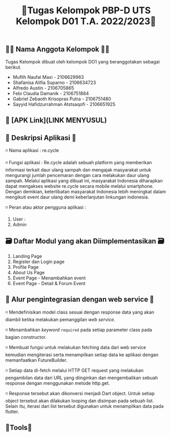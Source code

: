 <div align="center" style="padding-bottom: 10px">
<h1>🎐Tugas Kelompok PBP-D UTS Kelompok D01 T.A. 2022/2023🎐</h1>
</div>

## 🐱‍💻 Nama Anggota Kelompok 🐱‍💻
Tugas Kelompok dibuat oleh kelompok DO1 yang beranggotakan sebagai berikut.
- Muflih Naufal Maxi - 2106629963
- Shafanisa Alifia Suparno - 2106634723
- Alfredo Austin - 2106705865
- Febi Claudia Damanik - 2106751884
- Gabriel Zebaoth Krisopras Putra - 2106751480
- Sayyid Hafidzurrahman Atstsaqofi - 2106651925

## :rocket: [APK Link](LINK MENYUSUL)

## 📲 Deskripsi Aplikasi 📲
◽ Nama aplikasi : re.cycle

◽ Fungsi aplikasi : 
Re.cycle adalah sebuah platform yang memberikan informasi terkait daur ulang sampah dan mengajak masyarakat untuk mengurangi jumlah pencemaran dengan cara melakukan daur ulang sampah. Melalui aplikasi yang dibuat ini, masyarakat Indonesia diharapkan dapat mengakses website re.cycle secara mobile melalui smartphone. Dengan demikian, keterlibatan masyarakat Indonesia lebih meningkat dalam mengikuti event daur ulang demi keberlanjutan linkungan indonesia.

◽ Peran atau aktor pengguna aplikasi  :
1. User : 
2. Admin 

## 🗃️ Daftar Modul yang akan Diimplementasikan 🗃️
1. Landing Page 
2. Register dan Login page
3. Profile Page
4. About Us Page
5. Event Page - Menambahkan event
6. Event Page - Detail & Forum Event

## 💱 Alur pengintegrasian dengan web service 💱
◽ Mendefinisikan model class sesuai dengan response data yang akan diambil ketika melakukan pemanggilan *web service*.

◽ Menambahkan *keyword* `required` pada setiap parameter class pada bagian constructor.

◽ Membuat fungsi untuk melakukan fetching data dari web service kemudian mengiterasi serta menampilkan setiap data ke aplikasi dengan memanfaatkan FutureBuilder.

◽ Setiap data di-fetch melalui HTTP GET request yang melakukan pengambilan data dari URL yang diinginkan dan mengembalikan sebuah response dengan menggunakan metode http.get.

◽ Response tersebut akan dikonversi menjadi Dart object. Untuk setiap object tersebut akan dilakukan looping dan disimpan pada sebuah list. Selain itu, iterasi dari list tersebut digunakan untuk menampilkan data pada flutter.


## 🔰Tools🔰
